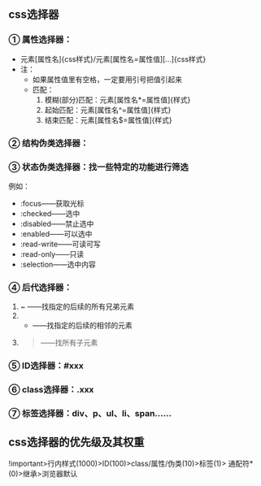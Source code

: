 ## css选择器
### ① 属性选择器：
- 元素[属性名]{css样式}/元素[属性名=属性值][…]{css样式}
- 注：<br/>
  - 如果属性值里有空格，一定要用引号把值引起来<br/>
  - 匹配：<br/>
    1. 模糊(部分)匹配：元素[属性名*=属性值]{样式}
    2. 起始匹配：元素[属性名^=属性值]{样式}
    3. 结束匹配：元素[属性名$=属性值]{样式}
### ② 结构伪类选择器：

### ③ 状态伪类选择器：找一些特定的功能进行筛选
例如：
   - :focus——获取光标
   - :checked——选中
   - :disabled——禁止选中
   - :enabled——可以选中
   - :read-write——可读可写
   - :read-only——只读
   - :selection——选中内容
### ④ 后代选择器：
   1. ~ ——找指定的后续的所有兄弟元素
   2. + ——找指定的后续的相邻的元素
   3. > ——找所有子元素
### ⑤ ID选择器：#xxx
### ⑥ class选择器：.xxx
### ⑦ 标签选择器：div、p、ul、li、span……

## css选择器的优先级及其权重
!important>行内样式(1000)>ID(100)>class/属性/伪类(10)>标签(1)> 通配符*(0)>继承>浏览器默认

<vssue :options="{locale:'zh'}"/>